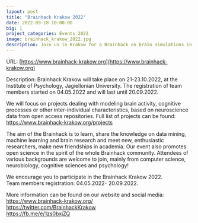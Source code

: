 ```yaml
---
layout: post
title: "Brainhack Krakow 2022"
date: 2022-09-18 10:00:00
big: 1
project_categories: Events 2022
image: brainhack_krakow_2022.jpg
description: Join us in Krakow for a Brainhack on brain simulations in health and disease!
---
```


URL: [https://www.brainhack-krakow.org](https://www.brainhack-krakow.org)

Description: Brainhack Krakow will take place on 21-23.10.2022, at the Institute of Psychology, Jagiellonian University. The registration of team members started on 04.05.2022 and will last until 20.09.2022.  
 
We will focus on projects dealing with modeling brain activity, cognitive processes or other inter-individual characteristics, based on neuroscience data from open access repositories. Full list of projects can be found: https://www.brainhack-krakow.org/projects  
 
The aim of the Brainhack is to learn, share the knowledge on data mining, machine learning and brain research and meet new, enthusiastic researchers, make new friendships in academia. Our event also promotes open science in the spirit of the whole Brainhack community. Attendees of various backgrounds are welcome to join, mainly from computer science, neurobiology, cognitive sciences and psychology!  
 
We encourage you to participate in the Brainhack Krakow 2022.  
Team members registration: 04.05.2022- 20.09.2022.  
 
More information can be found on our website and social media:  
https://www.brainhack-krakow.org/   
https://twitter.com/BrainhackKrakow  
https://fb.me/e/1zs0bxjZQ  